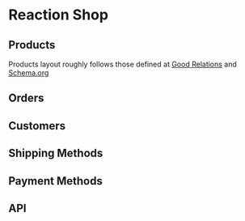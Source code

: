 # Reaction Shop

## Products
Products layout roughly follows those defined at [Good Relations](http://www.heppnetz.de/projects/goodrelations/) and [Schema.org](http://schema.org/Product)

## Orders


## Customers


## Shipping Methods


## Payment Methods


## API
